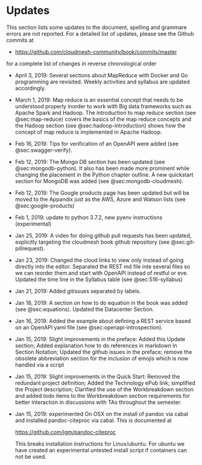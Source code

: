 # Updates

This section lists some updates to the document, spelling and grammare
errors are not reported. For a detailed list of updates, please see
the Github commits at

* <https://github.com/cloudmesh-community/book/commits/master>

for a complete list of changes in reverse chronological order

* April 3, 2019: Several sections about MapReduce with Docker and Go programming
  are revisited. Weekly activities and syllabus are updated accordingly.

* March 1, 2019: Map reduce is an essential concept that needs to be
  understood properly inorder to work with Big data frameworks such
  as Apache Spark and Hadoop. The introduction to map reduce section
  (see @sec:map-reduce) covers the basics of the map reduce concepts
  and the Hadoop section (see @sec:hadoop-introduction) shows how the
  concept of map reduce is implemented in Apache Hadoop.

* Feb 16, 2019: Tips for verification of an OpenAPI were added (see
  @sec:swagger-verify).

* Feb 12, 2019: The Mongo DB section has been updated (see
  @sec:mongodb-python). It also has been made more prominent while
  changing the placement in the Python chapter outline.  A new
  quickstart section for MongoDB was added (see
  @sec:mongodb-cloudmesh).

* Feb 12, 2019: The Google products page has been updated but will be
  moved to the Appandix just as the AWS, Azure and Watson lists (see
  @sec:google-products)

* Feb 1, 2019: update to python 3.7.2, new pyenv instructions (experimental)

* Jan 25, 2019: A video for doing github pull requests has been
  updated, explicitly targeting the cloudmesh book github repository
  (see @sec:git-pillrequest).

* Jan 23, 2019: Changed the cloud links to view only instead of going
  directly into the editor. Separated the REST md file inte several
  files so we can reorder them and start with OpenAPI instead of
  restful or eve. Updated the time line in the Syllabus table (see
  @sec:516-syllabus)

* Jan 21, 2019: Added gitissues separated by labels.

* Jan 18, 2019: A section on how to do equation in the book was added
  (see @sec:equations). Updated the Datacenter Section.

* Jan 16, 2019: Added the example about defining a REST service based
  on an OpenAPI yaml file (see @sec:openapi-introspection).

* Jan 15, 2019: Slight improvements in the preface:   Added this Update
  section; Added explanation how to do
  references in markdown in Section Notation; Updated the github issues
  in the preface; remove the obsolete abbreviation section for the
  inclusion of emojis which is now handled via a script

* Jan 15, 2019: Slight improvements in the Quick Start:
  Removed the redundant project definition; Added the
  Technology ePub link; simplified the Project description; Clarified
  the use of the Workbreakdown section and added todo items to the
  Workbreakdown section requirements for better
  interaction in discussions with TAs throughout the semester.

* Jan 15, 2019: experimented On OSX on the install of pandoc via cabal
  and installed pandoc-citeproc via cabal. This is documented at

  <https://github.com/jgm/pandoc-citeproc>

  This breaks installation instructions for Linux/ubuntu. For ubuntu we
  have created an experimental untested install script if containers
  can not be used.
